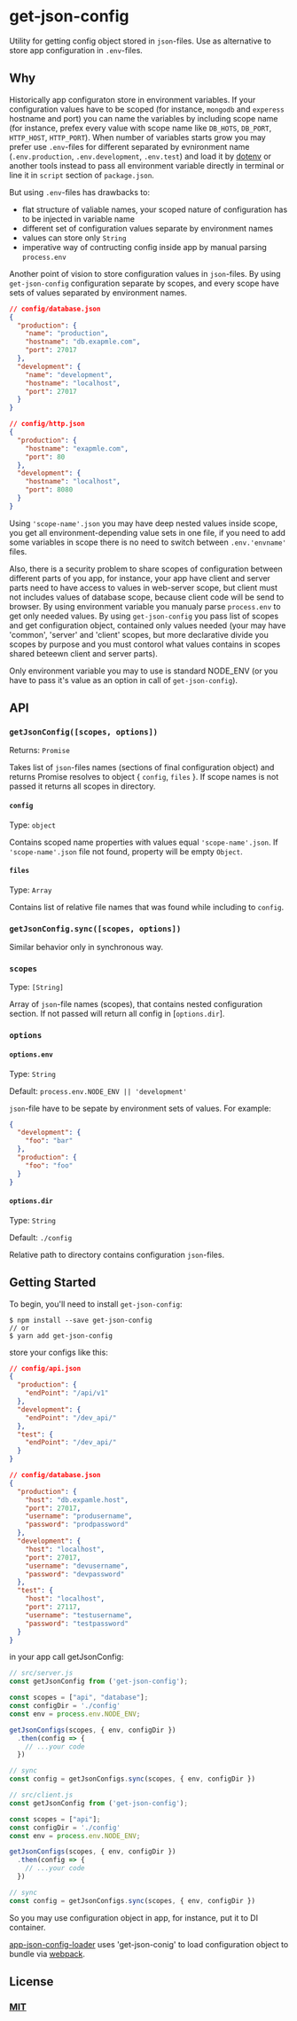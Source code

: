 <!-- [![npm][npm]][npm-url]
[![node][node]][node-url]
[![deps][deps]][deps-url]
[![tests][tests]][tests-url]
[![chat][chat]][chat-url] -->

# get-json-config

Utility for getting config object stored in `json`-files. Use as alternative to
store app configuration in `.env`-files.

## Why

Historically app configuraton store in environment variables. If your configuration values have to be scoped (for instance, `mongodb` and `experess` hostname and port) you can name the variables by including scope name (for instance, prefex every value with scope name like `DB_HOTS`, `DB_PORT`, `HTTP_HOST`, `HTTP_PORT`). When number of variables starts grow you may prefer use `.env`-files for different separated by evnironment name (`.env.production`, `.env.development`, `.env.test`) and load it by [dotenv] or another tools instead to pass all environment variable directly in terminal or line it in `script` section of `package.json`.

But using `.env`-files has drawbacks to:

- flat structure of valiable names, your scoped nature of configuration has to be injected in variable name
- different set of configuration values separate by environment names
- values can store only `String`
- imperative way of contructing config inside app by manual parsing `process.env`

Another point of vision to store configuration values in `json`-files. By using `get-json-config` configuration separate by scopes, and every scope have sets of values separated by environment names.

```json
// config/database.json
{
  "production": {
    "name": "production",
    "hostname": "db.exapmle.com",
    "port": 27017
  },
  "development": {
    "name": "development",
    "hostname": "localhost",
    "port": 27017
  }
}
```

```json
// config/http.json
{
  "production": {
    "hostname": "exapmle.com",
    "port": 80
  },
  "development": {
    "hostname": "localhost",
    "port": 8080
  }
}
```

Using `'scope-name'.json` you may have deep nested values inside scope, you get all environment-depending value sets in one file, if you need to add some variables in scope there is no need to switch between `.env.'envname'` files.

Also, there is a security problem to share scopes of configuration between different parts of you app, for instance, your app have client and server parts need to have access to values in web-server scope, but client must not includes values of database scope, because client code will be send to browser. By using environment variable you manualy parse `process.env` to get only needed values. By using `get-json-config` you pass list of scopes and get configuration object, contained only values needed (your may have 'common', 'server' and 'client' scopes, but more declarative divide you scopes by purpose and you must contorol what values contains in scopes shared beteewn client and server parts).

Only environment variable you may to use is standard NODE_ENV (or you have to pass it's value as an option in call of `get-json-config`).

## API

### `getJsonConfig([scopes, options])`

Returns: `Promise`

Takes list of `json`-files names (sections of final configuration object) and
returns Promise resolves to object { `config`, `files` }. If scope names is not passed it returns all scopes in directory.

#### `config`

Type: `object`

Contains scoped name properties with values equal `'scope-name'.json`. If `'scope-name'.json` file not found, property will be empty `Object`.

#### `files`

Type: `Array`

Contains list of relative file names that was found while including to `config`.

### `getJsonConfig.sync([scopes, options])`

Similar behavior only in synchronous way.

### `scopes`

Type: `[String]`

Array of `json`-file names (scopes), that contains nested configuration section. If not passed will return all config in [`options.dir`].

### `options`

#### `options.env`

Type: `String`

Default: `process.env.NODE_ENV || 'development'`

`json`-file have to be sepate by environment sets of values. For example:

```json
{
  "development": {
    "foo": "bar"
  },
  "production": {
    "foo": "foo"
  }
}
```

#### `options.dir`

Type: `String`

Default: `./config`

Relative path to directory contains configuration `json`-files.

## Getting Started

To begin, you'll need to install `get-json-config`:

```console
$ npm install --save get-json-config
// or
$ yarn add get-json-config
```

store your configs like this:

```json
// config/api.json
{
  "production": {
    "endPoint": "/api/v1"
  },
  "development": {
    "endPoint": "/dev_api/"
  },
  "test": {
    "endPoint": "/dev_api/"
  }
}
```

```json
// config/database.json
{
  "production": {
    "host": "db.expamle.host",
    "port": 27017,
    "username": "produsername",
    "password": "prodpassword"
  },
  "development": {
    "host": "localhost",
    "port": 27017,
    "username": "devusername",
    "password": "devpassword"
  },
  "test": {
    "host": "localhost",
    "port": 27117,
    "username": "testusername",
    "password": "testpassword"
  }
}
```

in your app call getJsonConfig:

```js
// src/server.js
const getJsonConfig from ('get-json-config');

const scopes = ["api", "database"];
const configDir = './config'
const env = process.env.NODE_ENV;

getJsonConfigs(scopes, { env, configDir })
  .then(config => {
    // ...your code
  })

// sync
const config = getJsonConfigs.sync(scopes, { env, configDir })
```

```js
// src/client.js
const getJsonConfig from ('get-json-config');

const scopes = ["api"];
const configDir = './config'
const env = process.env.NODE_ENV;

getJsonConfigs(scopes, { env, configDir })
  .then(config => {
    // ...your code
  })

// sync
const config = getJsonConfigs.sync(scopes, { env, configDir })
```

So you may use configuration object in app, for instance, put it to DI container.

[app-json-config-loader] uses 'get-json-conig' to load configuration object to bundle via [webpack].

## License

### [MIT](./LICENSE)

<!-- [npm]: https://img.shields.io/npm/v/get-json-config.svg
[npm-url]: https://npmjs.com/package/get-json-config
[node]: https://img.shields.io/node/v/get-json-config.svg
[node-url]: https://nodejs.org
[deps]: https://david-dm.org/webpack-contrib/get-json-config.svg
[deps-url]: https://david-dm.org/webpack-contrib/get-json-config
[tests]: https://img.shields.io/circleci/project/github/webpack-contrib/get-json-config.svg
[tests-url]: https://circleci.com/gh/webpack-contrib/get-json-config
[cover]: https://codecov.io/gh/webpack-contrib/get-json-config/branch/master/graph/badge.svg
[cover-url]: https://codecov.io/gh/webpack-contrib/get-json-config
[chat]: https://img.shields.io/badge/gitter-webpack%2Fwebpack-brightgreen.svg
[chat-url]: https://gitter.im/webpack/webpack -->

[app-json-config-loader]: https://github.com/unmyke/app-json-config-loader
[webpack]: https://webpack.js.org/
[dotenv]: https://github.com/motdotla/dotenv
